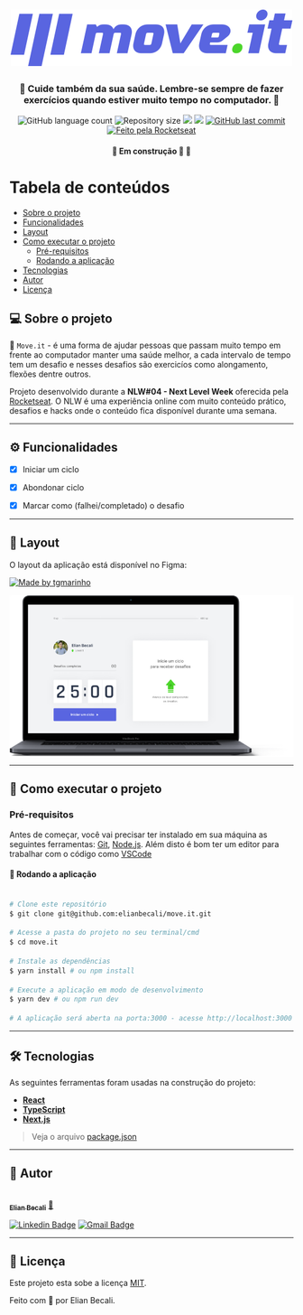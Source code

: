 
  

<h1 align="center">
			<img src="https://raw.githubusercontent.com/elianbecali/move.it/main/.vscode/Logo.svg" alt="Move.it logo" />
</h1>

<h3 align="center">
    💪 Cuide também da sua saúde. Lembre-se sempre de fazer exercícios quando estiver muito tempo no computador. 💜
</h3>

<p align="center">
  <img alt="GitHub language count" src="https://img.shields.io/github/languages/count/elianbecali/move.it?color=%2304D361">

  <img alt="Repository size" src="https://img.shields.io/github/repo-size/elianbecali/move.it?style=flat-square">
	
  <img src="https://img.shields.io/github/stars/elianbecali/move.it?style=flat-square" />
  
  <img src="https://img.shields.io/github/license/elianbecali/move.it?style=flat-square" />

  <a href="https://github.com/elianbecali/move.it/commits/main">
    <img alt="GitHub last commit" src="https://img.shields.io/github/last-commit/elianbecali/move.it?style=flat-square&">
  </a>

  <a href="https://rocketseat.com.br">
    <img alt="Feito pela Rocketseat" src="https://img.shields.io/badge/feito%20por-Elian%20Becali-%237519C1?style=flat-square&">
  </a>
  
 
</p>

<h4 align="center">
	🚧   Em construção 🚀 🚧
</h4>

Tabela de conteúdos
=================
<!--ts-->
   * [Sobre o projeto](#-sobre-o-projeto)
   * [Funcionalidades](#%EF%B8%8F-funcionalidades)
   * [Layout](#-layout)
   * [Como executar o projeto](#-como-executar-o-projeto)
     * [Pré-requisitos](#pré-requisitos)
     * [Rodando a aplicação](#-rodando-a-aplicação)
   * [Tecnologias](#-tecnologias)
   * [Autor](#-autor)
   * [Licença](#-licença)
<!--te-->


## 💻 Sobre o projeto

💪 `Move.it` - é uma forma de ajudar pessoas que passam muito tempo em frente ao computador manter uma saúde melhor, a cada intervalo de tempo tem um desafio e nesses desafios são exercicíos como alongamento, flexões dentre outros.


Projeto desenvolvido durante a **NLW#04 - Next Level Week** oferecida pela [Rocketseat](https://rocketseat.com.br/).
O NLW é uma experiência online com muito conteúdo prático, desafios e hacks onde o conteúdo fica disponível durante uma semana.

---

## ⚙️ Funcionalidades

- [x] Iniciar um ciclo
- [x] Abondonar ciclo
- [x] Marcar como (falhei/completado) o desafio


---

## 🎨 Layout

O layout da aplicação está disponível no Figma:

<a href="https://www.figma.com/file/fZfG5BR03uVpUQynu1bQKp/Move.it-1.0/duplicate">
  <img alt="Made by tgmarinho" src="https://img.shields.io/badge/Acessar%20Layout%20-Figma-%2304D361?style=flat-square">
</a>

<p align="center" style="display: flex; align-items: flex-start; justify-content: center;">
  <img alt="NextLevelWeek" title="#NextLevelWeek" src="https://github.com/elianbecali/move.it/blob/main/.vscode/Macbook-Pro.png?raw=true" />
</p>

---

## 🚀 Como executar o projeto

### Pré-requisitos

Antes de começar, você vai precisar ter instalado em sua máquina as seguintes ferramentas:
[Git](https://git-scm.com), [Node.js](https://nodejs.org/en/). 
Além disto é bom ter um editor para trabalhar com o código como [VSCode](https://code.visualstudio.com/)




#### 🧭 Rodando a aplicação

```bash

# Clone este repositório
$ git clone git@github.com:elianbecali/move.it.git

# Acesse a pasta do projeto no seu terminal/cmd
$ cd move.it

# Instale as dependências
$ yarn install # ou npm install

# Execute a aplicação em modo de desenvolvimento
$ yarn dev # ou npm run dev

# A aplicação será aberta na porta:3000 - acesse http://localhost:3000

```

---

## 🛠 Tecnologias

As seguintes ferramentas foram usadas na construção do projeto:

-   **[React](https://reactjs.org/)** 
-   **[TypeScript](https://www.typescriptlang.org/)**
-   **[Next.js](https://react-icons.github.io/react-icons/)**

> Veja o arquivo  [package.json](https://github.com/elianbecali/move.it/blob/main/package.json)

---

## 🦸 Autor

<a href="https://app.rocketseat.com.br/me/elian-carlos-becali-aguiar-1567032394">
 <img style="border-radius: 50%;" src="https://avatars.githubusercontent.com/u/54561377?v=4" width="100px;" alt=""/>
 <br />
 <sub><b>Elian Becali</b></sub></a> <a href="https://app.rocketseat.com.br/me/elian-carlos-becali-aguiar-1567032394" title="Rocketseat">🚀</a>
 <br />

[![Linkedin Badge](https://img.shields.io/badge/-Elian%20Becali-blue?style=flat-square&logo=Linkedin&logoColor=white&link=https://www.linkedin.com/in/elianbecali/)](https://www.linkedin.com/in/elianbecali/) 
[![Gmail Badge](https://img.shields.io/badge/-elianbecaliaguiar@gmail.com-c14438?style=flat-square&logo=Gmail&logoColor=white&link=mailto:elianbecaliaguiar@gmail.com)](mailto:elianbecaliaguiar@gmail.com)

---

## 📝 Licença

Este projeto esta sobe a licença [MIT](./LICENSE).

Feito com 💜 por Elian Becali.

